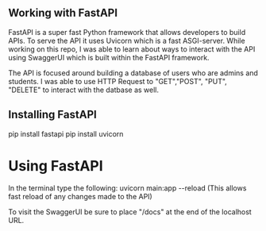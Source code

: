 ## Working with FastAPI

FastAPI is a super fast Python framework that allows developers to build APIs. To serve the API it uses Uvicorn which is a fast ASGI-server. While working on this repo, I was able to learn about ways to interact with the API using SwaggerUI which is built within the FastAPI framework.

The API is focused around building a database of users who are admins and students. I was able to use HTTP Request to "GET","POST", "PUT", "DELETE" to interact with the datbase as well. 



## Installing FastAPI
pip install fastapi
pip install uvicorn



# Using FastAPI
In the terminal type the following: uvicorn main:app --reload
(This allows fast reload of any changes made to the API)

To visit the SwaggerUI be sure to place "/docs" at the end of the localhost URL.





